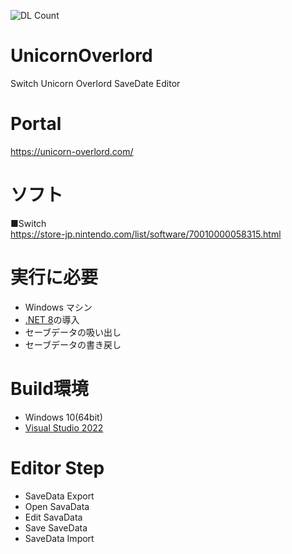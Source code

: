 ![DL Count](https://img.shields.io/github/downloads/turtle-insect/UnicornOverlord/total.svg)

# UnicornOverlord
Switch Unicorn Overlord SaveDate Editor

# Portal
https://unicorn-overlord.com/

# ソフト
■Switch  
https://store-jp.nintendo.com/list/software/70010000058315.html

# 実行に必要
* Windows マシン
* [.NET 8](https://dotnet.microsoft.com/en-us/download/dotnet/8.0)の導入
* セーブデータの吸い出し
* セーブデータの書き戻し

# Build環境
* Windows 10(64bit)
* [Visual Studio 2022](https://visualstudio.microsoft.com/)

# Editor Step
* SaveData Export
* Open SavaData
* Edit SavaData
* Save SaveData
* SaveData Import

